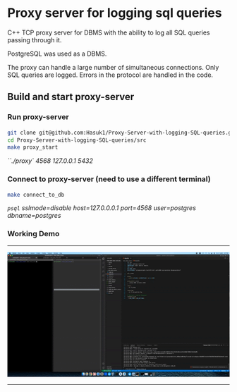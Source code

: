 # **Proxy server for logging sql queries**

C++ TCP proxy server for DBMS with the ability to log all SQL queries passing through it.  

PostgreSQL was used as a DBMS.  

The proxy can handle a large number of simultaneous connections. Only SQL queries are logged. Errors in the protocol are handled in the code.  

## **Build and start proxy-server**

### **Run proxy-server**

```bash
git clone git@github.com:Hasuk1/Proxy-Server-with-logging-SQL-queries.git
cd Proxy-Server-with-logging-SQL-queries/src
make proxy_start
```

*``./proxy` 4568 127.0.0.1 5432*

### **Connect to proxy-server (need to use a different terminal)**

```bash
make connect_to_db
```
*`psql` sslmode=disable host=127.0.0.0.1 port=4568 user=postgres dbname=postgres*

### **Working Demo**
---
![](misc/%D0%97%D0%B0%D0%BF%D0%B8%D1%81%D1%8C_%D1%8D%D0%BA%D1%80%D0%B0%D0%BD%D0%B0_2023-11-21_%D0%B2_1.47.23_PM.gif)

---

